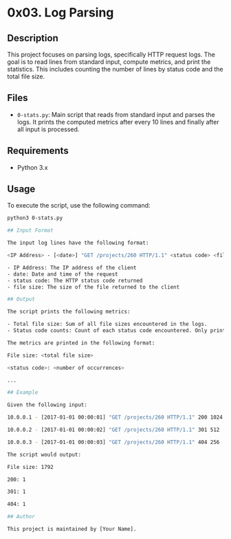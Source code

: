 # 0x03. Log Parsing

## Description

This project focuses on parsing logs, specifically HTTP request logs. The goal is to read lines from standard input, compute metrics, and print the statistics. This includes counting the number of lines by status code and the total file size.

## Files

- `0-stats.py`: Main script that reads from standard input and parses the logs. It prints the computed metrics after every 10 lines and finally after all input is processed.

## Requirements

- Python 3.x

## Usage

To execute the script, use the following command:
```bash
python3 0-stats.py

## Input Format

The input log lines have the following format:

<IP Address> - [<date>] "GET /projects/260 HTTP/1.1" <status code> <file size>

- IP Address: The IP address of the client
- date: Date and time of the request
- status code: The HTTP status code returned
- file size: The size of the file returned to the client

## Output

The script prints the following metrics:

- Total file size: Sum of all file sizes encountered in the logs.
- Status code counts: Count of each status code encountered. Only print status codes with counts greater than 0.

The metrics are printed in the following format:

File size: <total file size>

<status code>: <number of occurrences>

...

## Example

Given the following input:

10.0.0.1 - [2017-01-01 00:00:01] "GET /projects/260 HTTP/1.1" 200 1024

10.0.0.2 - [2017-01-01 00:00:02] "GET /projects/260 HTTP/1.1" 301 512

10.0.0.3 - [2017-01-01 00:00:03] "GET /projects/260 HTTP/1.1" 404 256

The script would output:

File size: 1792

200: 1

301: 1

404: 1

## Author

This project is maintained by [Your Name].
